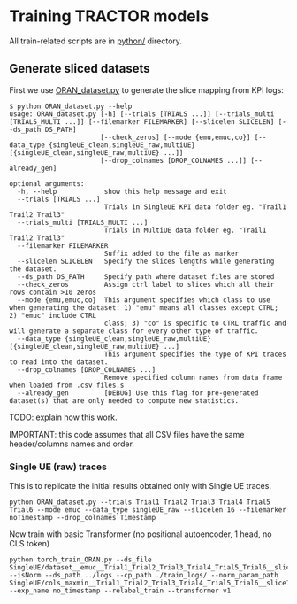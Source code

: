 # Training TRACTOR models
All train-related scripts are in [python/](python/) directory.
## Generate sliced datasets
First we use [ORAN_dataset.py](python/ORAN_dataset.py) to generate the slice mapping from KPI logs:
```
$ python ORAN_dataset.py --help
usage: ORAN_dataset.py [-h] [--trials [TRIALS ...]] [--trials_multi [TRIALS_MULTI ...]] [--filemarker FILEMARKER] [--slicelen SLICELEN] [--ds_path DS_PATH]
                       [--check_zeros] [--mode {emu,emuc,co}] [--data_type {singleUE_clean,singleUE_raw,multiUE} [{singleUE_clean,singleUE_raw,multiUE} ...]]
                       [--drop_colnames [DROP_COLNAMES ...]] [--already_gen]

optional arguments:
  -h, --help            show this help message and exit
  --trials [TRIALS ...]
                        Trials in SingleUE KPI data folder eg. "Trail1 Trail2 Trail3"
  --trials_multi [TRIALS_MULTI ...]
                        Trials in MultiUE data folder eg. "Trail1 Trail2 Trail3"
  --filemarker FILEMARKER
                        Suffix added to the file as marker
  --slicelen SLICELEN   Specify the slices lengths while generating the dataset.
  --ds_path DS_PATH     Specify path where dataset files are stored
  --check_zeros         Assign ctrl label to slices which all their rows contain >10 zeros
  --mode {emu,emuc,co}  This argument specifies which class to use when generating the dataset: 1) "emu" means all classes except CTRL; 2) "emuc" include CTRL
                        class; 3) "co" is specific to CTRL traffic and will generate a separate class for every other type of traffic.
  --data_type {singleUE_clean,singleUE_raw,multiUE} [{singleUE_clean,singleUE_raw,multiUE} ...]
                        This argument specifies the type of KPI traces to read into the dataset.
  --drop_colnames [DROP_COLNAMES ...]
                        Remove specified column names from data frame when loaded from .csv files.s
  --already_gen         [DEBUG] Use this flag for pre-generated dataset(s) that are only needed to compute new statistics.
```

TODO: explain how this work.

IMPORTANT: this code assumes that all CSV files have the same header/columns names and order.

### Single UE (raw) traces
This is to replicate the initial results obtained only with Single UE traces. 
```
python ORAN_dataset.py --trials Trial1 Trial2 Trial3 Trial4 Trial5 Trial6 --mode emuc --data_type singleUE_raw --slicelen 16 --filemarker noTimestamp --drop_colnames Timestamp
```
Now train with basic Transformer (no positional autoencoder, 1 head, no CLS token)
```
python torch_train_ORAN.py --ds_file SingleUE/dataset__emuc__Trial1_Trial2_Trial3_Trial4_Trial5_Trial6__slice16_singleUE_raw_noTimestamp.pkl --isNorm --ds_path ../logs --cp_path ./train_logs/ --norm_param_path SingleUE/cols_maxmin__Trial1_Trial2_Trial3_Trial4_Trial5_Trial6__slice16_singleUE_raw_noTimestamp.pkl --exp_name no_timestamp --relabel_train --transformer v1
```
